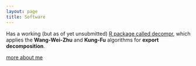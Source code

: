 ```yaml
---
layout: page
title: Software
---
```


Has a working (but as of yet unsubmitted) [R package called decompr](https://qua.st/decompr),
which applies the **Wang-Wei-Zhu** and **Kung-Fu** algorithms for **export decomposition**.

[more about me](/about)
